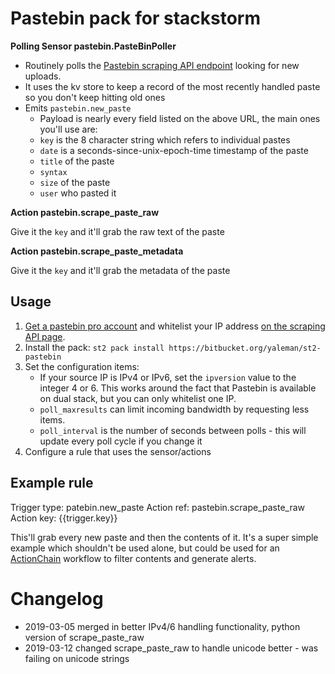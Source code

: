 # Pastebin pack for stackstorm

**Polling Sensor pastebin.PasteBinPoller**

* Routinely polls the [Pastebin scraping API endpoint](https://pastebin.com/doc_scraping_api) looking for new uploads.
* It uses the kv store to keep a record of the most recently handled paste so you don't keep hitting old ones
* Emits `pastebin.new_paste`
    * Payload is nearly every field listed on the above URL, the main ones you'll use are:
    * `key` is the 8 character string which refers to individual pastes
    * `date` is a seconds-since-unix-epoch-time timestamp of the paste
    * `title` of the paste
    * `syntax`
    * `size` of the paste
    * `user` who pasted it

**Action pastebin.scrape_paste_raw**

Give it the `key` and it'll grab the raw text of the paste

**Action pastebin.scrape_paste_metadata**

Give it the `key` and it'll grab the metadata of the paste

## Usage

1. [Get a pastebin pro account](https://pastebin.com/pro) and whitelist your IP address [on the scraping API page](https://pastebin.com/doc_scraping_api).
2. Install the pack: `st2 pack install https://bitbucket.org/yaleman/st2-pastebin`
3. Set the configuration items:
    * If your source IP is IPv4 or IPv6, set the `ipversion` value to the integer 4 or 6. This works around the fact that Pastebin is available on dual stack, but you can only whitelist one IP.
    * `poll_maxresults` can limit incoming bandwidth by requesting less items.
    * `poll_interval` is the number of seconds between polls - this will update every poll cycle if you change it
4. Configure a rule that uses the sensor/actions

## Example rule

Trigger type: patebin.new_paste
Action ref: pastebin.scrape_paste_raw
Action key: {{trigger.key}} 

This'll grab every new paste and then the contents of it. It's a super simple example which shouldn't be used alone, but could be used for an [ActionChain](https://docs.stackstorm.com/actionchain.html) workflow to filter contents and generate alerts.

# Changelog

* 2019-03-05 merged in better IPv4/6 handling functionality, python version of scrape_paste_raw
* 2019-03-12 changed scrape_paste_raw to handle unicode better - was failing on unicode strings